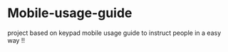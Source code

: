 # Mobile-usage-guide

project based on keypad mobile usage guide to instruct people in a easy way !!

